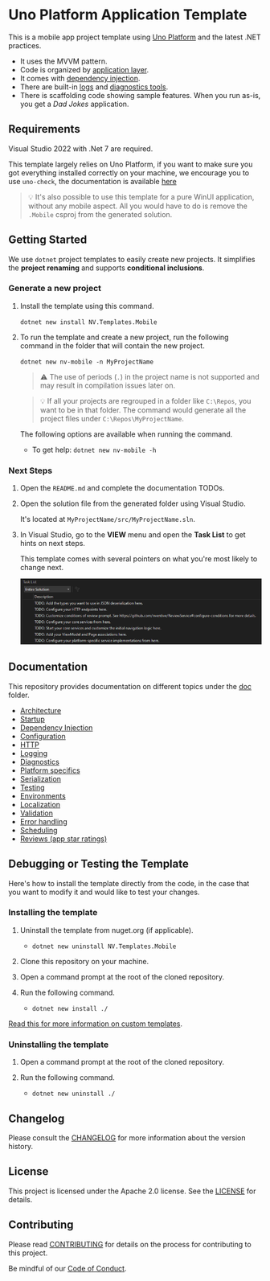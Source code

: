 ﻿# Uno Platform Application Template

This is a mobile app project template using [Uno Platform](https://github.com/unoplatform/uno) and the latest .NET practices.

- It uses the MVVM pattern.
- Code is organized by [application layer](doc/Architecture.md#Solution-Structure).
- It comes with [dependency injection](doc/DependencyInjection.md).
- There are built-in [logs](doc/Logging.md) and [diagnostics tools](doc/Diagnostics.md).
- There is scaffolding code showing sample features.
  When you run as-is, you get a _Dad Jokes_ application.

## Requirements

Visual Studio 2022 with .Net 7 are required.

This template largely relies on Uno Platform, if you want to make sure you got everything installed correctly on your machine, we encourage you to use `uno-check`, the documentation is available [here](https://platform.uno/docs/articles/uno-check.html)

> 💡 It's also possible to use this template for a pure WinUI application, without any mobile aspect.
> All you would have to do is remove the `.Mobile` csproj from the generated solution.


## Getting Started

We use `dotnet` project templates to easily create new projects. It simplifies the **project renaming** and supports **conditional inclusions**.

### Generate a new project

1. Install the template using this command.
   
   `dotnet new install NV.Templates.Mobile`

1. To run the template and create a new project, run the following command in the folder that will contain the new project.
    
    `dotnet new nv-mobile -n MyProjectName`
    
    > ⚠ The use of periods (`.`) in the project name is not supported and may result in compilation issues later on.

   > 💡 If all your projects are regrouped in a folder like `C:\Repos`, you want to be in that folder.
   > The command would generate all the project files under `C:\Repos\MyProjectName`.

   The following options are available when running the command.

   - To get help: `dotnet new nv-mobile -h`

### Next Steps

1. Open the `README.md` and complete the documentation TODOs.
1. Open the solution file from the generated folder using Visual Studio. 

   It's located at `MyProjectName/src/MyProjectName.sln`.

1. In Visual Studio, go to the **VIEW** menu and open the **Task List** to get hints on next steps.
   
   This template comes with several pointers on what you're most likely to change next.
   
   ![](doc/images/VisualStudioTaskListForNextSteps.PNG)

## Documentation

This repository provides documentation on different topics under the [doc](doc/) folder.

- [Architecture](doc/Architecture.md)
- [Startup](doc/Startup.md)
- [Dependency Injection](doc/DependencyInjection.md)
- [Configuration](doc/Configuration.md)
- [HTTP](doc/HTTP.md)
- [Logging](doc/Logging.md)
- [Diagnostics](doc/Diagnostics.md)
- [Platform specifics](doc/PlatformSpecifics.md)
- [Serialization](doc/Serialization.md)
- [Testing](doc/Testing.md)
- [Environments](doc/Environments.md)
- [Localization](doc/Localization.md)
- [Validation](doc/Validation.md)
- [Error handling](doc/ErrorHandling.md)
- [Scheduling](doc/Scheduling.md)
- [Reviews (app star ratings)](doc/Reviews.md)

## Debugging or Testing the Template
Here's how to install the template directly from the code, in the case that you want to modify it and would like to test your changes.

### Installing the template

1. Uninstall the template from nuget.org (if applicable).
   - `dotnet new uninstall NV.Templates.Mobile`

1. Clone this repository on your machine.
1. Open a command prompt at the root of the cloned repository.
1. Run the following command.

    - `dotnet new install ./`

[Read this for more information on custom templates](https://docs.microsoft.com/en-us/dotnet/core/tools/custom-templates).

### Uninstalling the template
1. Open a command prompt at the root of the cloned repository. 
1. Run the following command.

    - `dotnet new uninstall ./`

## Changelog

Please consult the [CHANGELOG](CHANGELOG.md) for more information about the version history.

## License

This project is licensed under the Apache 2.0 license. See the [LICENSE](LICENSE) for details.

## Contributing

Please read [CONTRIBUTING](CONTRIBUTING.md) for details on the process for contributing to this project.

Be mindful of our [Code of Conduct](CODE_OF_CONDUCT.md).
